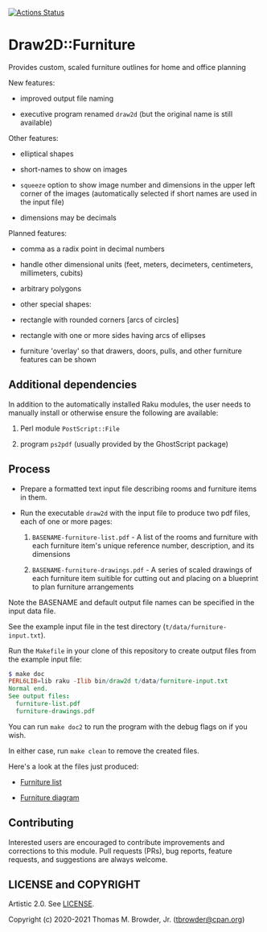[![Actions Status](https://github.com/tbrowder/Draw2D-Furniture/workflows/test-inline-perl5/badge.svg)](https://github.com/tbrowder/Draw2D-Furniture/actions)

Draw2D::Furniture
=================

Provides custom, scaled furniture outlines for home and office planning

New features:

  * improved output file naming

  * executive program renamed `draw2d` (but the original name is still available)

Other features:

  * elliptical shapes

  * short-names to show on images

  * `squeeze` option to show image number and dimensions in the upper left corner of the images (automatically selected if short names are used in the input file)

  * dimensions may be decimals

Planned features:

  * comma as a radix point in decimal numbers

  * handle other dimensional units (feet, meters, decimeters, centimeters, millimeters, cubits)

  * arbitrary polygons

  * other special shapes:

  * rectangle with rounded corners [arcs of circles]

  * rectangle with one or more sides having arcs of ellipses

  * furniture 'overlay' so that drawers, doors, pulls, and other furniture features can be shown

Additional dependencies
-----------------------

In addition to the automatically installed Raku modules, the user needs to manually install or otherwise ensure the following are available:

1. Perl module `PostScript::File`

2. program `ps2pdf` (usually provided by the GhostScript package)

Process
-------

  * Prepare a formatted text input file describing rooms and furniture items in them.

  * Run the executable `draw2d` with the input file to produce two pdf files, each of one or more pages:

    1. `BASENAME-furniture-list.pdf` - A list of the rooms and furniture with each furniture item's
       unique reference number, description, and its dimensions

    2. `BASENAME-furniture-drawings.pdf` - A series of scaled drawings of each
       furniture item suitible for cutting out and placing on a
       blueprint to plan furniture arrangements

Note the BASENAME and default output file names can be specified in the input data file.

See the example input file in the test directory (`t/data/furniture-input.txt`).

Run the `Makefile` in your clone of this repository to create output files from the example input file:

```Raku
$ make doc
PERL6LIB=lib raku -Ilib bin/draw2d t/data/furniture-input.txt
Normal end.
See output files:
  furniture-list.pdf
  furniture-drawings.pdf
```

You can run `make doc2` to run the program with the debug flags on if you wish.

In either case, run `make clean` to remove the created files.

Here's a look at the files just produced:

  * [Furniture list](./furniture-list.pdf)

  * [Furniture diagram](./furniture-drawings.pdf)

Contributing
------------

Interested users are encouraged to contribute improvements and corrections to this module. Pull requests (PRs), bug reports, feature requests, and suggestions are always welcome.

LICENSE and COPYRIGHT
---------------------

Artistic 2.0. See [LICENSE](./LICENSE).

Copyright (c) 2020-2021 Thomas M. Browder, Jr. (tbrowder@cpan.org)

